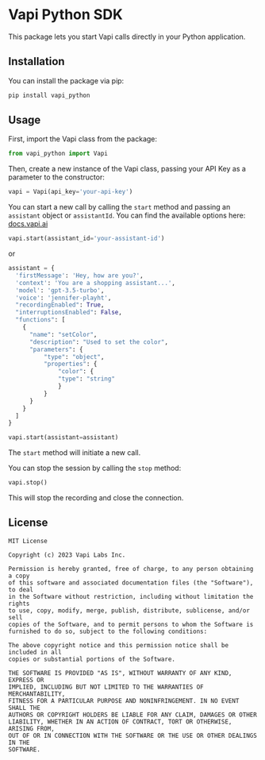 # Vapi Python SDK

This package lets you start Vapi calls directly in your Python application.

## Installation

You can install the package via pip:

```bash
pip install vapi_python
```

## Usage

First, import the Vapi class from the package:

```python
from vapi_python import Vapi
```

Then, create a new instance of the Vapi class, passing your API Key as a parameter to the constructor:

```python
vapi = Vapi(api_key='your-api-key')
```

You can start a new call by calling the `start` method and passing an `assistant` object or `assistantId`. You can find the available options here: [docs.vapi.ai](https://docs.vapi.ai/api-reference/assistants/create-assistant)

```python
vapi.start(assistant_id='your-assistant-id')
```
or
```python
assistant = {
  'firstMessage': 'Hey, how are you?',
  'context': 'You are a shopping assistant...',
  'model': 'gpt-3.5-turbo',
  'voice': 'jennifer-playht',
  "recordingEnabled": True,
  "interruptionsEnabled": False,
  "functions": [
    {
      "name": "setColor",
      "description": "Used to set the color",
      "parameters": { 
          "type": "object",
          "properties": { 
              "color": { 
              "type": "string" 
              } 
          }
      }
    }
  ]
}

vapi.start(assistant=assistant)
```

The `start` method will initiate a new call. 

You can stop the session by calling the `stop` method:

```python
vapi.stop()
```

This will stop the recording and close the connection.

## License

```
MIT License

Copyright (c) 2023 Vapi Labs Inc.

Permission is hereby granted, free of charge, to any person obtaining a copy
of this software and associated documentation files (the "Software"), to deal
in the Software without restriction, including without limitation the rights
to use, copy, modify, merge, publish, distribute, sublicense, and/or sell
copies of the Software, and to permit persons to whom the Software is
furnished to do so, subject to the following conditions:

The above copyright notice and this permission notice shall be included in all
copies or substantial portions of the Software.

THE SOFTWARE IS PROVIDED "AS IS", WITHOUT WARRANTY OF ANY KIND, EXPRESS OR
IMPLIED, INCLUDING BUT NOT LIMITED TO THE WARRANTIES OF MERCHANTABILITY,
FITNESS FOR A PARTICULAR PURPOSE AND NONINFRINGEMENT. IN NO EVENT SHALL THE
AUTHORS OR COPYRIGHT HOLDERS BE LIABLE FOR ANY CLAIM, DAMAGES OR OTHER
LIABILITY, WHETHER IN AN ACTION OF CONTRACT, TORT OR OTHERWISE, ARISING FROM,
OUT OF OR IN CONNECTION WITH THE SOFTWARE OR THE USE OR OTHER DEALINGS IN THE
SOFTWARE.
```


